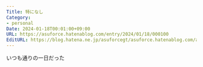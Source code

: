 ```yaml
---
Title: 特になし
Category:
- personal
Date: 2024-01-18T00:01:00+09:00
URL: https://asuforce.hatenablog.com/entry/2024/01/18/000100
EditURL: https://blog.hatena.ne.jp/asuforcegt/asuforce.hatenablog.com/atom/entry/6801883189076383594
---
```


いつも通りの一日だった
